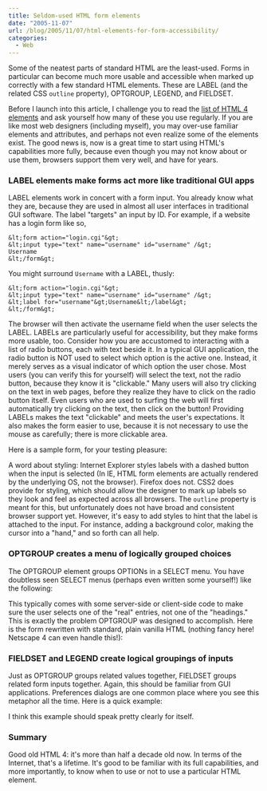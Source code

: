 ```yaml
---
title: Seldom-used HTML form elements
date: "2005-11-07"
url: /blog/2005/11/07/html-elements-for-form-accessibility/
categories:
  - Web
---
```

Some of the neatest parts of standard HTML are the least-used. Forms in particular can become much more usable and accessible when marked up correctly with a few standard HTML elements. These are LABEL (and the related CSS `outline` property), OPTGROUP, LEGEND, and FIELDSET.

Before I launch into this article, I challenge you to read the [list of HTML 4 elements](http://www.w3.org/TR/html4/index/elements.html) and ask yourself how many of these you use regularly. If you are like most web designers (including myself), you may over-use familiar elements and attributes, and perhaps not even realize some of the elements exist. The good news is, now is a great time to start using HTML's capabilities more fully, because even though you may not know about or use them, browsers support them very well, and have for years.

### LABEL elements make forms act more like traditional GUI apps

LABEL elements work in concert with a form input. You already know what they are, because they are used in almost all user interfaces in traditional GUI software. The label "targets" an input by ID. For example, if a website has a login form like so,

```
&lt;form action="login.cgi"&gt;
&lt;input type="text" name="username" id="username" /&gt;
Username
&lt;/form&gt;
```

You might surround `Username` with a LABEL, thusly:

```
&lt;form action="login.cgi"&gt;
&lt;input type="text" name="username" id="username" /&gt;
&lt;label for="username"&gt;Username&lt;/label&gt;
&lt;/form&gt;
```

The browser will then activate the username field when the user selects the LABEL. LABELs are particularly useful for accessibility, but they make forms more usable, too. Consider how you are accustomed to interacting with a list of radio buttons, each with text beside it. In a typical GUI application, the radio button is NOT used to select which option is the active one. Instead, it merely serves as a visual indicator of which option the user chose. Most users (you can verify this for yourself) will select the text, not the radio button, because they know it is "clickable." Many users will also try clicking on the text in web pages, before they realize they have to click on the radio button itself. Even users who are used to surfing the web will first automatically try clicking on the text, then click on the button! Providing LABELs makes the text "clickable" and meets the user's expectations. It also makes the form easier to use, because it is not necessary to use the mouse as carefully; there is more clickable area.

Here is a sample form, for your testing pleasure:

A word about styling: Internet Explorer styles labels with a dashed button when the input is selected (In IE, HTML form elements are actually rendered by the underlying OS, not the browser). Firefox does not. CSS2 does provide for styling, which should allow the designer to mark up labels so they look and feel as expected across all browsers. The `outline` property is meant for this, but unfortunately does not have broad and consistent browser support yet. However, it's easy to add styles to hint that the label is attached to the input. For instance, adding a background color, making the cursor into a "hand," and so forth can all help.

### OPTGROUP creates a menu of logically grouped choices

The OPTGROUP element groups OPTIONs in a SELECT menu. You have doubtless seen SELECT menus (perhaps even written some yourself!) like the following:

This typically comes with some server-side or client-side code to make sure the user selects one of the "real" entries, not one of the "headings." This is exactly the problem OPTGROUP was designed to accomplish. Here is the form rewritten with standard, plain vanilla HTML (nothing fancy here! Netscape 4 can even handle this!):

### FIELDSET and LEGEND create logical groupings of inputs

Just as OPTGROUP groups related values together, FIELDSET groups related form inputs together. Again, this should be familiar from GUI applications. Preferences dialogs are one common place where you see this metaphor all the time. Here is a quick example:

I think this example should speak pretty clearly for itself.

### Summary

Good old HTML 4: it's more than half a decade old now. In terms of the Internet, that's a lifetime. It's good to be familiar with its full capabilities, and more importantly, to know when to use or not to use a particular HTML element.



